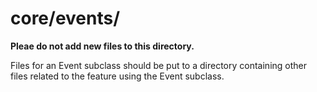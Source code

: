 # core/events/

**Pleae do not add new files to this directory.**

Files for an Event subclass should be put to a directory containing
other files related to the feature using the Event subclass.
